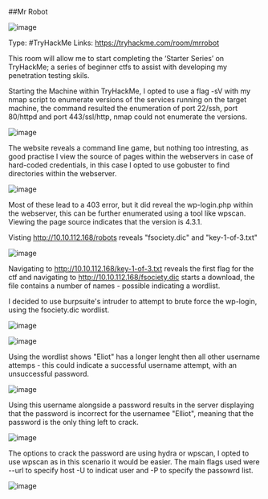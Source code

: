 ##Mr Robot

![image](https://user-images.githubusercontent.com/74746341/170728675-20d8c6bf-2d55-4efe-ae95-9a25a6a9b9ed.png)

Type: #TryHackMe
Links: https://tryhackme.com/room/mrrobot

This room will allow me to start completing the ‘Starter Series’ on TryHackMe; a series of beginner ctfs to assist with developing my penetration testing skils.

Starting the Machine within TryHackMe, I opted to use a flag -sV with my nmap script to enumerate versions of the services running on the target machine, the command resulted the enumeration of port 22/ssh, port 80/httpd and port 443/ssl/http, nmap could not enumerate the versions.

![image](https://user-images.githubusercontent.com/74746341/170729074-7679a44c-c1a9-4ac9-8658-81ce7f6f370d.png)

The website reveals a command line game, but nothing too intresting, as good practise I view the source of pages within the webservers in case of hard-coded credentials, in this case I opted to use gobuster to find directories within the webserver.

![image](https://user-images.githubusercontent.com/74746341/170729623-3dce7ab6-1bba-4733-8949-132218f9e894.png)

Most of these lead to a 403 error, but it did reveal the wp-login.php within the webserver, this can be further enumerated using a tool like wpscan. Viewing the page source indicates that the version is 4.3.1.

Visting http://10.10.112.168/robots reveals "fsociety.dic" and "key-1-of-3.txt"

![image](https://user-images.githubusercontent.com/74746341/170730642-26dc608f-ed4d-43a5-bb97-c394ac559893.png)

Navigating to http://10.10.112.168/key-1-of-3.txt reveals the first flag for the ctf and navigating to http://10.10.112.168/fsociety.dic starts a download, the file contains a number of names - possible indicating a wordlist.

I decided to use burpsuite's intruder to attempt to brute force the wp-login, using the fsociety.dic wordlist.

![image](https://user-images.githubusercontent.com/74746341/170731468-087ba69b-f20e-43d8-85f4-6fb68ccf04ed.png)
 
![image](https://user-images.githubusercontent.com/74746341/170731409-b7210bd4-dcb4-4872-88fa-6abea3da396b.png)

Using the wordlist shows "Eliot" has a longer lenght then all other username attemps - this could indicate a successful username attempt, with an unsuccessful password.

![image](https://user-images.githubusercontent.com/74746341/170731842-ac737feb-6df1-4ff5-8169-148c2c1b8650.png)

Using this username alongside a password results in the server displaying that the password is incorrect for the usernamee "Elliot", meaning that the password is the only thing left to crack.

![image](https://user-images.githubusercontent.com/74746341/170732053-8827fb7c-9adb-457b-8c83-4942f1baf14f.png)

The options to crack the password are using hydra or wpscan, I opted to use wpscan as in this scenario it would be easier. The main flags used were --url to specify host -U to indicat user and -P to specify the passowrd list.

![image](https://user-images.githubusercontent.com/74746341/170732741-1e566a01-1ac5-48f2-b740-5009998d2523.png)
